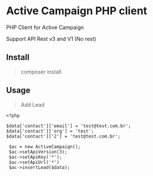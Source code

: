 # Active Campaign PHP client

PHP Client for Active Campaign

Support API Rest v3 and V1 (No rest)


## Install

> composer install


## Usage

> Add Lead

```
<?php 

$data['contact']['email'] = 'test@test.com.br';
$data['contact']['org'] = 'test';
$data['contact']['2'] = 'test@test.com.br';

 $ac = new ActiveCampaign();
 $ac->setApiVersion(3);
 $ac->setApiKey('*');
 $ac->setApiUrl('*')
 $ac->insertLead($data);
 
```
 
 




